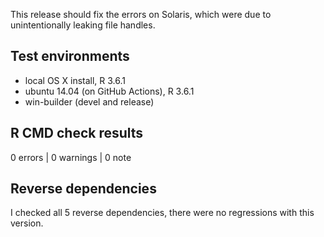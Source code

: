 This release should fix the errors on Solaris, which were due to unintentionally
leaking file handles.

## Test environments
* local OS X install, R 3.6.1
* ubuntu 14.04 (on GitHub Actions), R 3.6.1
* win-builder (devel and release)

## R CMD check results

0 errors | 0 warnings | 0 note

## Reverse dependencies
I checked all 5 reverse dependencies, there were no regressions with this
version.
